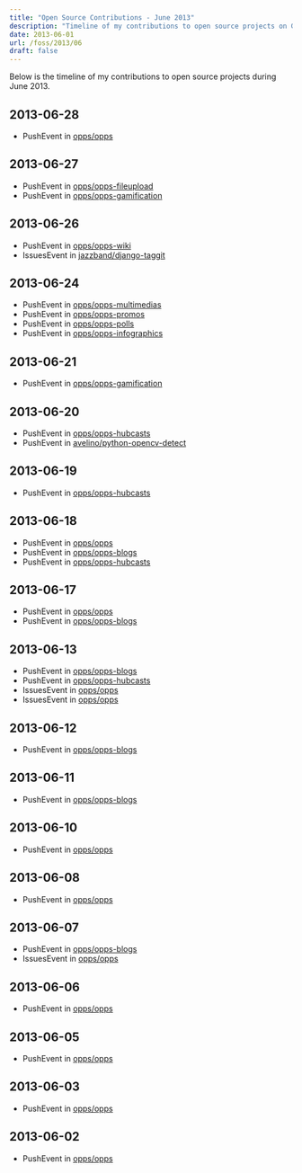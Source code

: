 ```yaml
---
title: "Open Source Contributions - June 2013"
description: "Timeline of my contributions to open source projects on GitHub during June 2013."
date: 2013-06-01
url: /foss/2013/06
draft: false
---
```


Below is the timeline of my contributions to open source projects during June 2013.

## 2013-06-28

- PushEvent in [opps/opps](https://github.com/opps/opps)

## 2013-06-27

- PushEvent in [opps/opps-fileupload](https://github.com/opps/opps-fileupload)
- PushEvent in [opps/opps-gamification](https://github.com/opps/opps-gamification)

## 2013-06-26

- PushEvent in [opps/opps-wiki](https://github.com/opps/opps-wiki)
- IssuesEvent in [jazzband/django-taggit](https://github.com/jazzband/django-taggit)

## 2013-06-24

- PushEvent in [opps/opps-multimedias](https://github.com/opps/opps-multimedias)
- PushEvent in [opps/opps-promos](https://github.com/opps/opps-promos)
- PushEvent in [opps/opps-polls](https://github.com/opps/opps-polls)
- PushEvent in [opps/opps-infographics](https://github.com/opps/opps-infographics)

## 2013-06-21

- PushEvent in [opps/opps-gamification](https://github.com/opps/opps-gamification)

## 2013-06-20

- PushEvent in [opps/opps-hubcasts](https://github.com/opps/opps-hubcasts)
- PushEvent in [avelino/python-opencv-detect](https://github.com/avelino/python-opencv-detect)

## 2013-06-19

- PushEvent in [opps/opps-hubcasts](https://github.com/opps/opps-hubcasts)

## 2013-06-18

- PushEvent in [opps/opps](https://github.com/opps/opps)
- PushEvent in [opps/opps-blogs](https://github.com/opps/opps-blogs)
- PushEvent in [opps/opps-hubcasts](https://github.com/opps/opps-hubcasts)

## 2013-06-17

- PushEvent in [opps/opps](https://github.com/opps/opps)
- PushEvent in [opps/opps-blogs](https://github.com/opps/opps-blogs)

## 2013-06-13

- PushEvent in [opps/opps-blogs](https://github.com/opps/opps-blogs)
- PushEvent in [opps/opps-hubcasts](https://github.com/opps/opps-hubcasts)
- IssuesEvent in [opps/opps](https://github.com/opps/opps)
- IssuesEvent in [opps/opps](https://github.com/opps/opps)

## 2013-06-12

- PushEvent in [opps/opps-blogs](https://github.com/opps/opps-blogs)

## 2013-06-11

- PushEvent in [opps/opps-blogs](https://github.com/opps/opps-blogs)

## 2013-06-10

- PushEvent in [opps/opps](https://github.com/opps/opps)

## 2013-06-08

- PushEvent in [opps/opps](https://github.com/opps/opps)

## 2013-06-07

- PushEvent in [opps/opps-blogs](https://github.com/opps/opps-blogs)
- IssuesEvent in [opps/opps](https://github.com/opps/opps)

## 2013-06-06

- PushEvent in [opps/opps](https://github.com/opps/opps)

## 2013-06-05

- PushEvent in [opps/opps](https://github.com/opps/opps)

## 2013-06-03

- PushEvent in [opps/opps](https://github.com/opps/opps)

## 2013-06-02

- PushEvent in [opps/opps](https://github.com/opps/opps)


